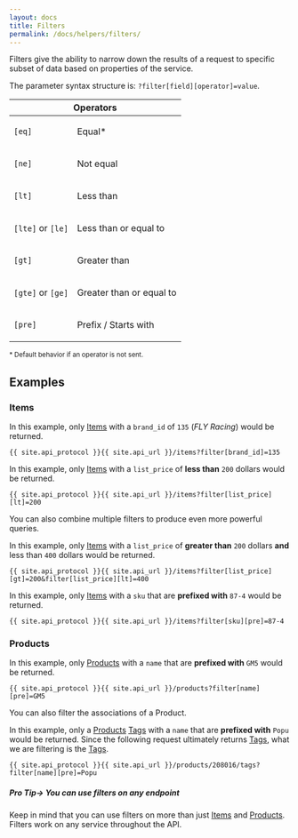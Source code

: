 ```yaml
---
layout: docs
title: Filters
permalink: /docs/helpers/filters/
---
```


[var_Items]: /docs/services/items
[var_Products]: /docs/services/products
[var_Tags]: /docs/services/tags

Filters give the ability to narrow down the results of a request to specific subset of data based on properties of the service.

The parameter syntax structure is: <code>?filter[<span class="text-blue">field</span>][<span class="text-green">operator</span>]=<span class="text-pink">value</span></code>.

<table>
    <thead>
        <tr>
            <th colspan="2">Operators</th>
        </tr>
    </thead>
    <tbody>
        <tr>
            <td>
                <p><code>[eq]</code></p>
            </td>
            <td>
                <p>Equal<span class="text-pink">*</span></p>
            </td>
        </tr>
        <tr>
            <td>
                <p><code>[ne]</code></p>
            </td>
            <td>
                <p>Not equal</p>
            </td>
        </tr>
        <tr>
            <td>
                <p><code>[lt]</code></p>
            </td>
            <td>
                <p>Less than</p>
            </td>
        </tr>
        <tr>
            <td>
                <p><code>[lte]</code> or <code>[le]</code></p>
            </td>
            <td>
                <p>Less than or equal to</p>
            </td>
        </tr>
        <tr>
            <td>
                <p><code>[gt]</code></p>
            </td>
            <td>
                <p>Greater than</p>
            </td>
        </tr>
        <tr>
            <td>
                <p><code>[gte]</code> or <code>[ge]</code></p>
            </td>
            <td>
                <p>Greater than or equal to</p>
            </td>
        </tr>
        <tr>
            <td>
                <p><code>[pre]</code></p>
            </td>
            <td>
                <p>Prefix / Starts with</p>
            </td>
        </tr>
    </tbody>
</table>

<p class="align-right"><small class="text-pink">* Default behavior if an operator is not sent.</small></p>

## Examples

### Items

In this example, only [Items][var_Items] with a `brand_id` of `135` (*FLY Racing*) would be returned.
```
{{ site.api_protocol }}{{ site.api_url }}/items?filter[brand_id]=135
```

In this example, only [Items][var_Items] with a `list_price` of **less than** `200` dollars would be returned.
```
{{ site.api_protocol }}{{ site.api_url }}/items?filter[list_price][lt]=200
```

You can also combine multiple filters to produce even more powerful queries.

In this example, only [Items][var_Items] with a `list_price` of **greater than** `200` dollars **and** less than `400` dollars would be returned.
```
{{ site.api_protocol }}{{ site.api_url }}/items?filter[list_price][gt]=200&filter[list_price][lt]=400
```

In this example, only [Items][var_Items] with a `sku` that are **prefixed with** `87-4` would be returned.
```
{{ site.api_protocol }}{{ site.api_url }}/items?filter[sku][pre]=87-4
```

### Products

In this example, only [Products][var_Products] with a `name` that are **prefixed with** `GM5` would be returned.
```
{{ site.api_protocol }}{{ site.api_url }}/products?filter[name][pre]=GM5
```

You can also filter the associations of a Product.

In this example, only a [Products][var_Products] [Tags][var_Tags] with a `name` that are **prefixed with** `Popu` would be returned.
Since the following request ultimately returns [Tags][var_Tags], what we are filtering is the [Tags][var_Tags].
```
{{ site.api_protocol }}{{ site.api_url }}/products/208016/tags?filter[name][pre]=Popu
```

<div class="note">
    <h5>Pro Tip&rarr; You can use filters on any endpoint</h5>
    <p>Keep in mind that you can use filters on more than just <a href="">Items</a> and <a href="">Products</a>. Filters work on any service throughout the API.</p>
</div>
